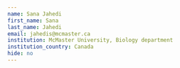```yaml
---
name: Sana Jahedi
first_name: Sana
last_name: Jahedi
email: jahedis@mcmaster.ca
institution: McMaster University, Biology department
institution_country: Canada
hide: no
---
```


